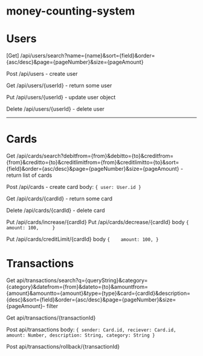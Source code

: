 # money-counting-system

# Users
[Get] /api/users/search?name={name}&sort={field}&order={asc/desc}&page={pageNumber}&size={pageAmount}

Post /api/users - create user

Get /api/users/{userId} - return some user

Put /api/users/{userId} - update user object

Delete /api/users/{userId} - delete user

------------------------

# Cards
Get /api/cards/search?debitfrom={from}&debitto={to}&creditfrom={from}&creditto={to}&creditlimitfrom={from}&creditlimitto={to}&sort={field}&order={asc/desc}&page={pageNumber}&size={pageAmount} - return list of cards

Post /api/cards - create card
body:
	`{
		user: User.id
	}`

Get /api/cards/{cardId} - return some card

Delete /api/cards/{cardId} - delete card

Put /api/cards/increase/{cardId} 
Put /api/cards/decrease/{cardId}
	body 
	`{   
		amount: 100,	
	}`
	
Put /api/cards/creditLimit/{cardId}
body 
	`{   
		amount: 100,
	}` 


# Transactions


Get api/transactions/search?q={queryString}&category={category}&datefrom={from}&dateto={to}&amountfrom={amount}&amountto={amount}&type={type}&card={cardId}&description={desc}&sort={field}&order={asc/desc}&page={pageNumber}&size={pageAmount}- filter 


Get api/transactions/{transactionId}

Post api/transactions
body:
`{
	sender: Card.id,
	reciever: Card.id,
	amount: Number,
	description: String,
	category: String
}`

Post api/transactions/rollback/{transactionId}


